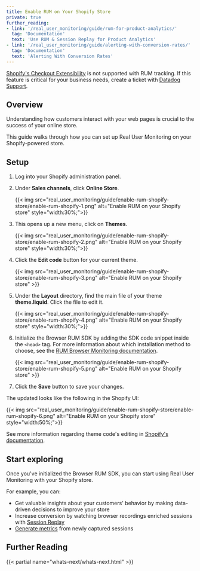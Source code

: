 ```yaml
---
title: Enable RUM on Your Shopify Store
private: true
further_reading:
- link: '/real_user_monitoring/guide/rum-for-product-analytics/'
  tag: 'Documentation'
  text: 'Use RUM & Session Replay for Product Analytics'
- link: '/real_user_monitoring/guide/alerting-with-conversion-rates/'
  tag: 'Documentation'
  text: 'Alerting With Conversion Rates'
---
```


<div class="alert alert-warning">
<a href="https://www.shopify.com/plus/upgrading-to-checkout-extensibility">Shopify's Checkout Extensibility</a> is not supported with RUM tracking. If this feature is critical for your business needs, create a ticket with <a href="https://docs.datadoghq.com/help/">Datadog Support</a>.
</div>

## Overview

Understanding how customers interact with your web pages is crucial to the success of your online store.

This guide walks through how you can set up Real User Monitoring on your Shopify-powered store.

## Setup

1. Log into your Shopify administration panel.
2. Under **Sales channels**, click **Online Store**.

   {{< img src="real_user_monitoring/guide/enable-rum-shopify-store/enable-rum-shopify-1.png" alt="Enable RUM on your Shopify store" style="width:30%;">}}

3. This opens up a new menu, click on **Themes**.

   {{< img src="real_user_monitoring/guide/enable-rum-shopify-store/enable-rum-shopify-2.png" alt="Enable RUM on your Shopify store" style="width:30%;">}}

4. Click the **Edit code** button for your current theme.

   {{< img src="real_user_monitoring/guide/enable-rum-shopify-store/enable-rum-shopify-3.png" alt="Enable RUM on your Shopify store" >}}

5. Under the **Layout** directory, find the main file of your theme **theme.liquid**. Click the file to edit it.

   {{< img src="real_user_monitoring/guide/enable-rum-shopify-store/enable-rum-shopify-4.png" alt="Enable RUM on your Shopify store" style="width:30%;">}}

6. Initialize the Browser RUM SDK by adding the SDK code snippet inside the `<head>` tag. For more information about which installation method to choose, see the [RUM Browser Monitoring documentation][1].

   {{< img src="real_user_monitoring/guide/enable-rum-shopify-store/enable-rum-shopify-5.png" alt="Enable RUM on your Shopify store" >}}

7. Click the **Save** button to save your changes.

The updated looks like the following in the Shopify UI:

   {{< img src="real_user_monitoring/guide/enable-rum-shopify-store/enable-rum-shopify-6.png" alt="Enable RUM on your Shopify store" style="width:50%;">}}

See more information regarding theme code's editing in [Shopify's documentation][2].

## Start exploring

Once you've initialized the Browser RUM SDK, you can start using Real User Monitoring with your Shopify store.

For example, you can:

- Get valuable insights about your customers' behavior by
making data-driven decisions to improve your store
- Increase conversion by watching browser recordings enriched sessions with [Session Replay][3]
- [Generate metrics][5] from newly captured sessions

## Further Reading

{{< partial name="whats-next/whats-next.html" >}}

[1]: /real_user_monitoring/browser/setup/#choose-the-right-installation-method/
[2]: https://help.shopify.com/en/manual/online-store/themes/theme-structure/extend/edit-theme-code
[3]: /real_user_monitoring/session_replay/browser/
[5]: /real_user_monitoring/platform/generate_metrics/

